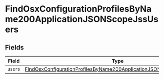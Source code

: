 # FindOsxConfigurationProfilesByName200ApplicationJSONScopeJssUsers


## Fields

| Field                                                                                                                                                                       | Type                                                                                                                                                                        | Required                                                                                                                                                                    | Description                                                                                                                                                                 |
| --------------------------------------------------------------------------------------------------------------------------------------------------------------------------- | --------------------------------------------------------------------------------------------------------------------------------------------------------------------------- | --------------------------------------------------------------------------------------------------------------------------------------------------------------------------- | --------------------------------------------------------------------------------------------------------------------------------------------------------------------------- |
| `users`                                                                                                                                                                     | [FindOsxConfigurationProfilesByName200ApplicationJSONScopeJssUsersUsers](../../models/operations/findosxconfigurationprofilesbyname200applicationjsonscopejssusersusers.md) | :heavy_minus_sign:                                                                                                                                                          | N/A                                                                                                                                                                         |